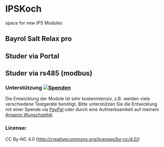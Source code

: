 # IPSKoch
space for new IPS Modules
## Bayrol Salt Relax pro
## Studer via Portal
## Studer via rs485 (modbus)

### Unterstützung [![Spenden](https://img.shields.io/badge/donate-PayPal-green.svg)](https://www.paypal.com/paypalme/eisenkoch)
Die Entwicklung der Module ist sehr kostenintensiv, z.B. werden viele verschiedene Testgeräte benötigt. Bitte unterstützen Sie die Entwicklung mit einer Spende via [PayPal](https://www.paypal.com/paypalme/eisenkoch) oder durch eine Aufmerksamkeit auf meinem [Amazon Wunschzettel](https://www.amazon.de/hz/wishlist/ls/2XXR17YLMP93U?ref_=wl_share).

### License:
CC By-NC 4.0 (http://creativecommons.org/licenses/by-nc/4.0/)